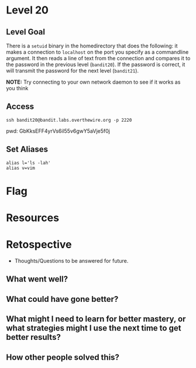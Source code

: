 # Level 20

## Level Goal
There is a `setuid` binary in the homedirectory that does the following: it makes
a connection to `localhost` on the port you specify as a commandline argument. It
then reads a line of text from the connection and compares it to the password in
the previous level (`bandit20`). If the password is correct, it will transmit the
password for the next level (`bandit21`).

**NOTE:** Try connecting to your own network daemon to see if it works as you think

## Access
```
ssh bandit20@bandit.labs.overthewire.org -p 2220
```
pwd: GbKksEFF4yrVs6il55v6gwY5aVje5f0j


## Set Aliases
```
alias l='ls -lah'
alias v=vim
```

# Flag


# Resources



# Retospective
* Thoughts/Questions to be answered for future.

## What went well?


## What could have gone better?


## What might I need to learn for better mastery, or what strategies might I use the next time to get better results?


## How other people solved this?

